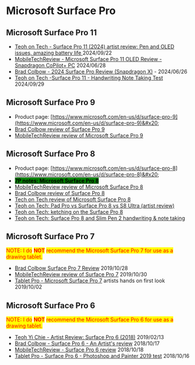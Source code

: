 # Microsoft Surface Pro

## Microsoft Surface Pro 11&#x20;

* [Teoh on Tech - Surface Pro 11 (2024) artist review: Pen and OLED issues, amazing battery life ](https://www.youtube.com/watch?v=KVO3BNoUnWw)2024/09/22
* [MobileTechReview - Microsoft Surface Pro 11 OLED Review - Snapdragon CoPilot+ PC](https://www.youtube.com/watch?v=mFD\_tbn\_i50) 2024/06/28&#x20;
* [Brad Colbow - 2024 Surface Pro Review (Snapdragon X)](https://www.youtube.com/watch?v=Q9fSAmJu1cY) - 2024/06/26&#x20;
* [Teoh on Tech -Surface Pro 11 - Handwriting Note Taking Test](https://www.youtube.com/watch?v=SkEdp9XYMTk) 2024/09/29

## Microsoft Surface Pro 9

* Product page: [https://www.microsoft.com/en-us/d/surface-pro-9](https://www.microsoft.com/en-us/d/surface-pro-9)&#x20;
* [Brad Colbow review of Surface Pro 9](https://youtu.be/NNj6Aob88lk)&#x20;
* [MobileTechReview review of Microsoft Surface Pro 9](https://youtu.be/TpABlcB4gZI)&#x20;

## Microsoft Surface Pro 8

* Product page: [https://www.microsoft.com/en-us/d/surface-pro-8](https://www.microsoft.com/en-us/d/surface-pro-8)&#x20;
* [<mark style="background-color:green;">**7P notes: Microsoft Surface Pro 8**</mark>](7p-notes-microsoft-surface-pro-8.md)
* [MobileTechReview review of Microsoft Surface Pro 8](https://youtu.be/v2mOtMiGN7s)&#x20;
* [Brad Colbow review of Surface Pro 8](https://youtu.be/OG-y1NlRp3g) &#x20;
* [Tech on Tech review of Microsoft Surface Pro 8](https://youtu.be/wNtmOONAyxk)&#x20;
* [Teoh on Tech: Pad Pro vs Surface Pro 8 vs S8 Ultra (artist review)](https://youtu.be/EQoq8WtmWN8)&#x20;
* [Teoh on Tech: ketching on the Surface Pro 8](https://youtu.be/nvtTj64XNxs) &#x20;
* [Teoh on Tech: Surface Pro 8 and Slim Pen 2 handwriting & note taking](https://youtu.be/2ImMHQ0ZsDY)&#x20;

## Microsoft Surface Pro 7

<mark style="color:red;">NOTE: I do</mark> <mark style="color:red;"></mark><mark style="color:red;">**NOT**</mark> <mark style="color:red;"></mark><mark style="color:red;">recommend the Microsoft Surface Pro 7 for use as a drawing tablet.</mark>

* [Brad Colbow Surface Pro 7 Review](https://www.youtube.com/watch?v=3r4ykYCYDIM) 2019/10/28
* [MobileTechReview review of Surface Pro 7](https://www.youtube.com/watch?v=3YT87jwNoaA) 2019/10/30&#x20;
* [Tablet Pro - Microsoft Surface Pro 7](https://www.youtube.com/watch?v=bMnzsg0SSe4) artists hands on first look 2019/10/02&#x20;

## Microsoft Surface Pro 6

<mark style="color:red;">NOTE: I do</mark> <mark style="color:red;"></mark><mark style="color:red;">**NOT**</mark> <mark style="color:red;"></mark><mark style="color:red;">recommend the Microsoft Surface Pro 6 for use as a drawing tablet.</mark>

* [Teoh Yi Chie - Artist Review: Surface Pro 6 (2018)](https://www.youtube.com/watch?v=ziHPI20Rn0k) 2019/02/13
* [Brad Colbow - Surface Pro 6 - An Artist's review](https://www.youtube.com/watch?v=nqWMtz4lv0s) 2018/10/17
* [MobileTechReview - Surface Pro 6 review](https://www.youtube.com/watch?v=7559edlsUno) 2018/10/18
* [Tablet Pro - Surface Pro 6 - Photoshop and Painter 2019 test](https://www.youtube.com/watch?v=UOlmfg2QhGI) 2018/10/16&#x20;

